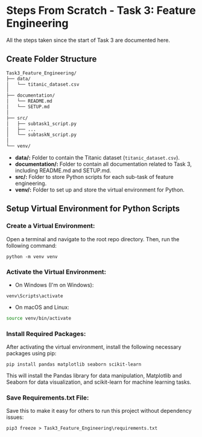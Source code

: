 # Steps From Scratch - Task 3: Feature Engineering

All the steps taken since the start of Task 3 are documented here.

## Create Folder Structure

```markdown
Task3_Feature_Engineering/
├── data/
│   └── titanic_dataset.csv
│
├── documentation/
│   └── README.md
│   └── SETUP.md
│
├── src/
│   ├── subtask1_script.py
│   ├── ...
│   └── subtaskN_script.py
│
└── venv/
```

- **data/:** Folder to contain the Titanic dataset (`titanic_dataset.csv`).
- **documentation/:** Folder to contain all documentation related to Task 3, including README.md and SETUP.md.
- **src/:** Folder to store Python scripts for each sub-task of feature engineering.
- **venv/:** Folder to set up and store the virtual environment for Python.

## Setup Virtual Environment for Python Scripts

### Create a Virtual Environment:

Open a terminal and navigate to the root repo directory. Then, run the following command:

```shell
python -m venv venv
```

### Activate the Virtual Environment:
- On Windows (I'm on Windows): 
```shell
venv\Scripts\activate
```
- On macOS and Linux:
```bash
source venv/bin/activate
```

### Install Required Packages:
After activating the virtual environment, install the following necessary packages using pip:

```shell
pip install pandas matplotlib seaborn scikit-learn
```

This will install the Pandas library for data manipulation, Matplotlib and Seaborn for data visualization, and scikit-learn for machine learning tasks.

### Save Requirements.txt File:
Save this to make it easy for others to run this project without dependency issues:

```shell
pip3 freeze > Task3_Feature_Engineering\requirements.txt
```